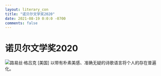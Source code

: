 ```yaml
---
layout: literary_con
title: "诺贝尔文学奖2020"
date: 2021-08-19 0:0:0 -0700
comments: false
---
```

# 诺贝尔文学奖2020
![路易丝·格吕克 [美国]](371px-Louise_Glück_circa_1977.jpg)
以带有朴素美感、准确无疑的诗歌语言将个人的存在普遍化。